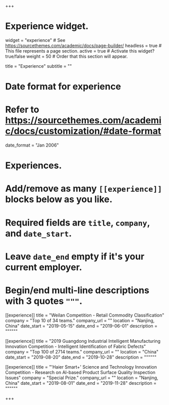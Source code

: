 +++
# Experience widget.
widget = "experience"  # See https://sourcethemes.com/academic/docs/page-builder/
headless = true  # This file represents a page section.
active = true  # Activate this widget? true/false
weight = 50  # Order that this section will appear.

title = "Experience"
subtitle = ""

# Date format for experience
#   Refer to https://sourcethemes.com/academic/docs/customization/#date-format
date_format = "Jan 2006"

# Experiences.
#   Add/remove as many `[[experience]]` blocks below as you like.
#   Required fields are `title`, `company`, and `date_start`.
#   Leave `date_end` empty if it's your current employer.
#   Begin/end multi-line descriptions with 3 quotes `"""`.
[[experience]]
  title = "Weilan Competition - Retail Commodity Classification"
  company = "Top 10 of 34 teams."
  company_url = ""
  location = "Nanjing, China"
  date_start = "2019-05-15"
  date_end = "2019-06-01"
  description = """"""

[[experience]]
  title = "2019 Guangdong Industrial Intelligent Manufacturing Innovation Competition - Intelligent Identification of Fabric Defects"
  company = "Top 100 of 2714 teams."
  company_url = ""
  location = "China"
  date_start = "2019-08-20"
  date_end = "2019-10-28"
  description = """"""

[[experience]]
  title = "'Haier Smart+' Science and Technology Innovation Competition - Research on AI-based Product Surface Quality Inspection Issues"
  company = "Special Prize."
  company_url = ""
  location = "Nanjing, China"
  date_start = "2019-08-01"
  date_end = "2019-11-28"
  description = """"""

+++
